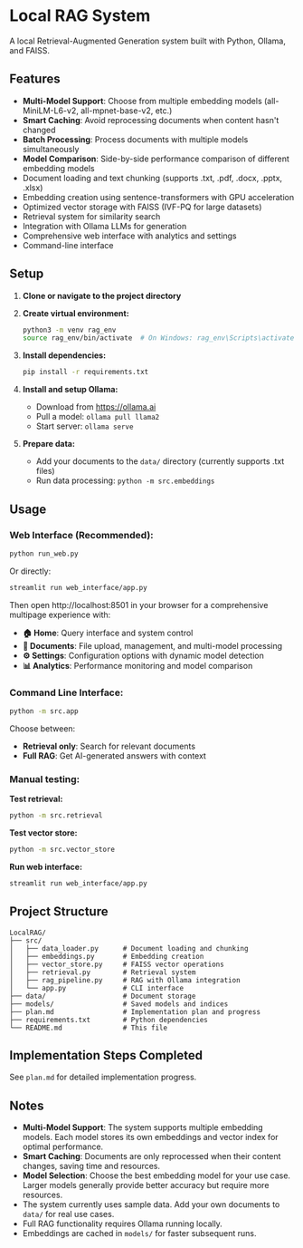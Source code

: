 # Local RAG System

A local Retrieval-Augmented Generation system built with Python, Ollama, and FAISS.

## Features

- **Multi-Model Support**: Choose from multiple embedding models (all-MiniLM-L6-v2, all-mpnet-base-v2, etc.)
- **Smart Caching**: Avoid reprocessing documents when content hasn't changed
- **Batch Processing**: Process documents with multiple models simultaneously
- **Model Comparison**: Side-by-side performance comparison of different embedding models
- Document loading and text chunking (supports .txt, .pdf, .docx, .pptx, .xlsx)
- Embedding creation using sentence-transformers with GPU acceleration
- Optimized vector storage with FAISS (IVF-PQ for large datasets)
- Retrieval system for similarity search
- Integration with Ollama LLMs for generation
- Comprehensive web interface with analytics and settings
- Command-line interface

## Setup

1. **Clone or navigate to the project directory**

2. **Create virtual environment:**
   ```bash
   python3 -m venv rag_env
   source rag_env/bin/activate  # On Windows: rag_env\Scripts\activate
   ```

3. **Install dependencies:**
   ```bash
   pip install -r requirements.txt
   ```

4. **Install and setup Ollama:**
   - Download from https://ollama.ai
   - Pull a model: `ollama pull llama2`
   - Start server: `ollama serve`

5. **Prepare data:**
    - Add your documents to the `data/` directory (currently supports .txt files)
    - Run data processing: `python -m src.embeddings`

## Usage

### Web Interface (Recommended):
```bash
python run_web.py
```
Or directly:
```bash
streamlit run web_interface/app.py
```
Then open http://localhost:8501 in your browser for a comprehensive multipage experience with:
- **🏠 Home**: Query interface and system control
- **📁 Documents**: File upload, management, and multi-model processing
- **⚙️ Settings**: Configuration options with dynamic model detection
- **📊 Analytics**: Performance monitoring and model comparison

### Command Line Interface:
```bash
python -m src.app
```

Choose between:
- **Retrieval only**: Search for relevant documents
- **Full RAG**: Get AI-generated answers with context

### Manual testing:

**Test retrieval:**
```bash
python -m src.retrieval
```

**Test vector store:**
```bash
python -m src.vector_store
```

**Run web interface:**
```bash
streamlit run web_interface/app.py
```

## Project Structure

```
LocalRAG/
├── src/
│   ├── data_loader.py      # Document loading and chunking
│   ├── embeddings.py       # Embedding creation
│   ├── vector_store.py     # FAISS vector operations
│   ├── retrieval.py        # Retrieval system
│   ├── rag_pipeline.py     # RAG with Ollama integration
│   └── app.py              # CLI interface
├── data/                   # Document storage
├── models/                 # Saved models and indices
├── plan.md                 # Implementation plan and progress
├── requirements.txt        # Python dependencies
└── README.md               # This file
```

## Implementation Steps Completed

See `plan.md` for detailed implementation progress.

## Notes

- **Multi-Model Support**: The system supports multiple embedding models. Each model stores its own embeddings and vector index for optimal performance.
- **Smart Caching**: Documents are only reprocessed when their content changes, saving time and resources.
- **Model Selection**: Choose the best embedding model for your use case. Larger models generally provide better accuracy but require more resources.
- The system currently uses sample data. Add your own documents to `data/` for real use cases.
- Full RAG functionality requires Ollama running locally.
- Embeddings are cached in `models/` for faster subsequent runs.